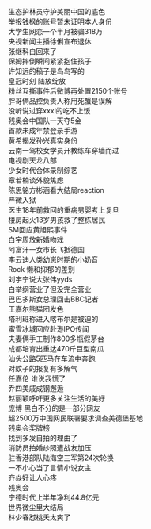 生态护林员守护美丽中国的底色  
举报钱枫的账号暂未证明本人身份  
大学生网恋一个半月被骗318万  
央视新闻主播徐俐宣布退休  
张继科白回来了  
保姆摔倒瞬间紧紧抱住孩子  
许知远的稿子是鸟鸟写的  
皇冠时刻 陆放绽放  
粉丝互撕事件后微博再处置2150个账号  
胖哥俩品控负责人称用死蟹是误解  
没听说过穿xxxl的吃不上饭  
残奥会中国队一天夺5金  
首款未成年禁登录手游  
黄希揭发孙兴真实身份  
云南一驾校女学员开教练车穿墙而过  
电视剧天龙八部  
少女时代合体录制综艺  
章若楠谈外貌焦虑  
陈思铭方彬涵看大结局reaction  
严微入狱  
医生18年前救回的重病男婴考上复旦  
楼房起火13岁男孩救了整栋居民  
SM回应黄旭熙事件  
白宇周放新婚吻戏  
阿富汗一女市长飞抵德国  
李云迪人类幼崽时期的小奶音  
Rock 懒和抑郁的差别  
刘宇宁说大张伟yyds  
白举纲营业了但没完全营业  
巴巴多斯女总理回击BBC记者  
王嘉尔熊猫团发色  
塔利班称进入喀布尔是被迫的  
蜜雪冰城回应赴港IPO传闻  
夫妻俩手工制作800多瓶假茅台  
成都培育出重达470斤巨型南瓜  
汕头公路5匹马在车流中奔跑  
对蚊子的报复有多解气  
任嘉伦 谁说我慌了  
乔四美戚成钢邂逅  
赵丽颖呼吁更多关注生活的美好  
庞博 黑白不分的是一部分网友  
超2500万中国网民联署要求调查美德堡基地  
残奥会奖牌榜  
找到多发自拍的理由了  
消防员拍婚纱照遭战友加压  
驻香港部队陆海空三军第24次轮换  
一不小心当了言情小说女主  
齐焱好让人心疼  
残奥会  
宁德时代上半年净利44.8亿元  
世界微尘里大结局  
林少春怼桃夭太爽了  
